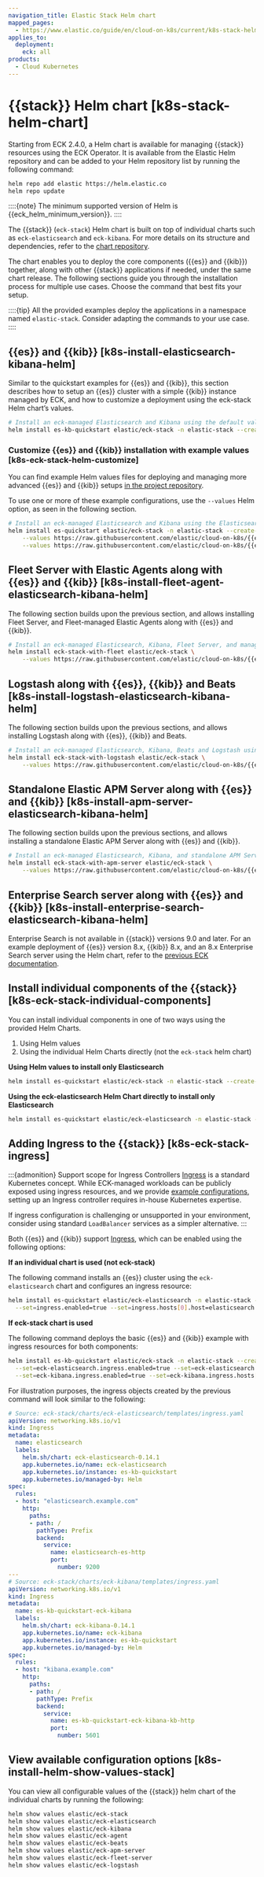 ```yaml
---
navigation_title: Elastic Stack Helm chart
mapped_pages:
  - https://www.elastic.co/guide/en/cloud-on-k8s/current/k8s-stack-helm-chart.html
applies_to:
  deployment:
    eck: all
products:
  - Cloud Kubernetes
---
```


# {{stack}} Helm chart [k8s-stack-helm-chart]

Starting from ECK 2.4.0, a Helm chart is available for managing {{stack}} resources using the ECK Operator. It is available from the Elastic Helm repository and can be added to your Helm repository list by running the following command:

```sh
helm repo add elastic https://helm.elastic.co
helm repo update
```

::::{note}
The minimum supported version of Helm is {{eck_helm_minimum_version}}.
::::

The {{stack}} (`eck-stack`) Helm chart is built on top of individual charts such as `eck-elasticsearch` and `eck-kibana`. For more details on its structure and dependencies, refer to the [chart repository](https://github.com/elastic/cloud-on-k8s/tree/main/deploy/eck-stack/).

The chart enables you to deploy the core components ({{es}} and {{kib}}) together, along with other {{stack}} applications if needed, under the same chart release. The following sections guide you through the installation process for multiple use cases. Choose the command that best fits your setup.

::::{tip}
All the provided examples deploy the applications in a namespace named `elastic-stack`. Consider adapting the commands to your use case.
::::

## {{es}} and {{kib}} [k8s-install-elasticsearch-kibana-helm]

Similar to the quickstart examples for {{es}} and {{kib}}, this section describes how to setup an {{es}} cluster with a simple {{kib}} instance managed by ECK, and how to customize a deployment using the eck-stack Helm chart’s values.

```sh
# Install an eck-managed Elasticsearch and Kibana using the default values, which deploys the quickstart examples.
helm install es-kb-quickstart elastic/eck-stack -n elastic-stack --create-namespace
```

### Customize {{es}} and {{kib}} installation with example values [k8s-eck-stack-helm-customize]

You can find example Helm values files for deploying and managing more advanced {{es}} and {{kib}} setups [in the project repository](https://github.com/elastic/cloud-on-k8s/tree/{{eck_release_branch}}/deploy/eck-stack/examples).

To use one or more of these example configurations, use the `--values` Helm option, as seen in the following section.

```sh
# Install an eck-managed Elasticsearch and Kibana using the Elasticsearch node roles example with hot, warm, and cold data tiers, and the Kibana example customizing the http service.
helm install es-quickstart elastic/eck-stack -n elastic-stack --create-namespace \
    --values https://raw.githubusercontent.com/elastic/cloud-on-k8s/{{eck_release_branch}}/deploy/eck-stack/examples/elasticsearch/hot-warm-cold.yaml \
    --values https://raw.githubusercontent.com/elastic/cloud-on-k8s/{{eck_release_branch}}/deploy/eck-stack/examples/kibana/http-configuration.yaml
```

## Fleet Server with Elastic Agents along with {{es}} and {{kib}} [k8s-install-fleet-agent-elasticsearch-kibana-helm]

The following section builds upon the previous section, and allows installing Fleet Server, and Fleet-managed Elastic Agents along with {{es}} and {{kib}}.

```sh
# Install an eck-managed Elasticsearch, Kibana, Fleet Server, and managed Elastic Agents using custom values.
helm install eck-stack-with-fleet elastic/eck-stack \
    --values https://raw.githubusercontent.com/elastic/cloud-on-k8s/{{eck_release_branch}}/deploy/eck-stack/examples/agent/fleet-agents.yaml -n elastic-stack
```

## Logstash along with {{es}}, {{kib}} and Beats [k8s-install-logstash-elasticsearch-kibana-helm]

The following section builds upon the previous sections, and allows installing Logstash along with {{es}}, {{kib}} and Beats.

```sh
# Install an eck-managed Elasticsearch, Kibana, Beats and Logstash using custom values.
helm install eck-stack-with-logstash elastic/eck-stack \
    --values https://raw.githubusercontent.com/elastic/cloud-on-k8s/{{eck_release_branch}}/deploy/eck-stack/examples/logstash/basic-eck.yaml -n elastic-stack
```

## Standalone Elastic APM Server along with {{es}} and {{kib}} [k8s-install-apm-server-elasticsearch-kibana-helm]

The following section builds upon the previous sections, and allows installing a standalone Elastic APM Server along with {{es}} and {{kib}}.

```sh
# Install an eck-managed Elasticsearch, Kibana, and standalone APM Server using custom values.
helm install eck-stack-with-apm-server elastic/eck-stack \
    --values https://raw.githubusercontent.com/elastic/cloud-on-k8s/{{eck_release_branch}}/deploy/eck-stack/examples/apm-server/basic.yaml -n elastic-stack
```

## Enterprise Search server along with {{es}} and {{kib}} [k8s-install-enterprise-search-elasticsearch-kibana-helm]

Enterprise Search is not available in {{stack}} versions 9.0 and later. For an example deployment of {{es}} version 8.x, {{kib}} 8.x, and an 8.x Enterprise Search server using the Helm chart, refer to the [previous ECK documentation](https://www.elastic.co/guide/en/cloud-on-k8s/2.16/k8s-stack-helm-chart.html).

## Install individual components of the {{stack}} [k8s-eck-stack-individual-components]

You can install individual components in one of two ways using the provided Helm Charts.

1. Using Helm values
2. Using the individual Helm Charts directly (not the `eck-stack` helm chart)

**Using Helm values to install only Elasticsearch**

```sh
helm install es-quickstart elastic/eck-stack -n elastic-stack --create-namespace --set=eck-kibana.enabled=false
```

**Using the eck-elasticsearch Helm Chart directly to install only Elasticsearch**

```sh
helm install es-quickstart elastic/eck-elasticsearch -n elastic-stack --create-namespace
```

## Adding Ingress to the {{stack}} [k8s-eck-stack-ingress]

:::{admonition} Support scope for Ingress Controllers
[Ingress](https://kubernetes.io/docs/concepts/services-networking/ingress/) is a standard Kubernetes concept. While ECK-managed workloads can be publicly exposed using ingress resources, and we provide [example configurations](/deploy-manage/deploy/cloud-on-k8s/recipes.md), setting up an Ingress controller requires in-house Kubernetes expertise.

If ingress configuration is challenging or unsupported in your environment, consider using standard `LoadBalancer` services as a simpler alternative.
:::


Both {{es}} and {{kib}} support [Ingress](https://kubernetes.io/docs/concepts/services-networking/ingress/), which can be enabled using the following options:

**If an individual chart is used (not eck-stack)**

The following command installs an {{es}} cluster using the `eck-elasticsearch` chart and configures an ingress resource:

```sh
helm install es-quickstart elastic/eck-elasticsearch -n elastic-stack --create-namespace \
  --set=ingress.enabled=true --set=ingress.hosts[0].host=elasticsearch.example.com --set=ingress.hosts[0].path="/"
```

**If eck-stack chart is used**

The following command deploys the basic {{es}} and {{kib}} example with ingress resources for both components:

```sh
helm install es-kb-quickstart elastic/eck-stack -n elastic-stack --create-namespace \
  --set=eck-elasticsearch.ingress.enabled=true --set=eck-elasticsearch.ingress.hosts[0].host=elasticsearch.example.com --set=eck-elasticsearch.ingress.hosts[0].path="/" \
  --set=eck-kibana.ingress.enabled=true --set=eck-kibana.ingress.hosts[0].host=kibana.example.com --set=eck-kibana.ingress.hosts[0].path="/"
```

For illustration purposes, the ingress objects created by the previous command will look similar to the following:

```yaml
# Source: eck-stack/charts/eck-elasticsearch/templates/ingress.yaml
apiVersion: networking.k8s.io/v1
kind: Ingress
metadata:
  name: elasticsearch
  labels:
    helm.sh/chart: eck-elasticsearch-0.14.1
    app.kubernetes.io/name: eck-elasticsearch
    app.kubernetes.io/instance: es-kb-quickstart
    app.kubernetes.io/managed-by: Helm
spec:
  rules:
  - host: "elasticsearch.example.com"
    http:
      paths:
      - path: /
        pathType: Prefix
        backend:
          service:
            name: elasticsearch-es-http
            port:
              number: 9200
---
# Source: eck-stack/charts/eck-kibana/templates/ingress.yaml
apiVersion: networking.k8s.io/v1
kind: Ingress
metadata:
  name: es-kb-quickstart-eck-kibana
  labels:
    helm.sh/chart: eck-kibana-0.14.1
    app.kubernetes.io/name: eck-kibana
    app.kubernetes.io/instance: es-kb-quickstart
    app.kubernetes.io/managed-by: Helm
spec:
  rules:
  - host: "kibana.example.com"
    http:
      paths:
      - path: /
        pathType: Prefix
        backend:
          service:
            name: es-kb-quickstart-eck-kibana-kb-http
            port:
              number: 5601
```

## View available configuration options [k8s-install-helm-show-values-stack]

You can view all configurable values of the {{stack}} helm chart of the individual charts by running the following:

```sh
helm show values elastic/eck-stack
helm show values elastic/eck-elasticsearch
helm show values elastic/eck-kibana
helm show values elastic/eck-agent
helm show values elastic/eck-beats
helm show values elastic/eck-apm-server
helm show values elastic/eck-fleet-server
helm show values elastic/eck-logstash
```
